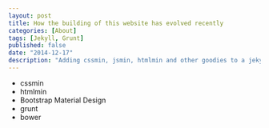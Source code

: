 ```yaml
---
layout: post
title: How the building of this website has evolved recently
categories: [About]
tags: [Jekyll, Grunt]
published: false
date: "2014-12-17"
description: "Adding cssmin, jsmin, htmlmin and other goodies to a jekyll static site"
---
```


  * cssmin
  * htmlmin
  * Bootstrap Material Design
  * grunt
  * bower